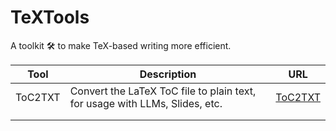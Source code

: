 # TeXTools
A toolkit 🛠️ to make TeX-based writing more efficient.

| Tool    | Description                                                                 | URL                                                |
|---------|-----------------------------------------------------------------------------|----------------------------------------------------|
| ToC2TXT | Convert the LaTeX ToC file to plain text, for usage with LLMs, Slides, etc. | [ToC2TXT](https://textools-toc2txt.streamlit.app/) |
|         |                                                                             |                                                    |
|         |                                                                             |                                                    |
